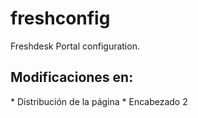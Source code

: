 # freshconfig
Freshdesk Portal configuration.


<h2>Modificaciones en:</h2>
* Distribución de la página
* Encabezado 2
